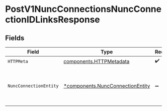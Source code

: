 # PostV1NuncConnectionsNuncConnectionIDLinksResponse


## Fields

| Field                                                                               | Type                                                                                | Required                                                                            | Description                                                                         |
| ----------------------------------------------------------------------------------- | ----------------------------------------------------------------------------------- | ----------------------------------------------------------------------------------- | ----------------------------------------------------------------------------------- |
| `HTTPMeta`                                                                          | [components.HTTPMetadata](../../models/components/httpmetadata.md)                  | :heavy_check_mark:                                                                  | N/A                                                                                 |
| `NuncConnectionEntity`                                                              | [*components.NuncConnectionEntity](../../models/components/nuncconnectionentity.md) | :heavy_minus_sign:                                                                  | Add a link to be displayed on a FireHydrant status page                             |